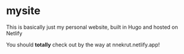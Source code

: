 # mysite

This is basically just my personal website, built in Hugo and hosted on Netlify

You should **totally** check out by the way at nnekrut.netlify.app!
